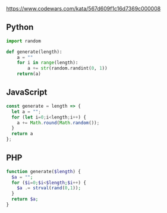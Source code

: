 https://www.codewars.com/kata/567d609f1c16d7369c000008

## Python
```python
import random

def generate(length):
    a = ""
    for i in range(length):
        a += str(random.randint(0, 1))
    return(a)
```

## JavaScript
```js
const generate = length => {
  let a = "";
  for (let i=0;i<length;i++) {
    a += Math.round(Math.random());
  }
  return a
};
```

## PHP
```php
function generate($length) {
  $a = "";
  for ($i=0;$i<$length;$i++) {
    $a .= strval(rand(0,1));
  }
  return $a;
}
```